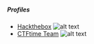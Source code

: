 


##### Profiles

+ [Hackthebox](https://app.hackthebox.com/profile/751531) ![alt text](https://app.hackthebox.com/images/HTB-favicon/favicon-32x32.png)
+ [CTFtime Team](https://ctftime.org/team/180464) ![alt text](https://ctftime.org/favicon.png)

